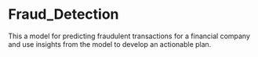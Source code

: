 # Fraud_Detection
This a model for predicting fraudulent transactions for a  financial company and use insights from the model to develop an actionable plan.
